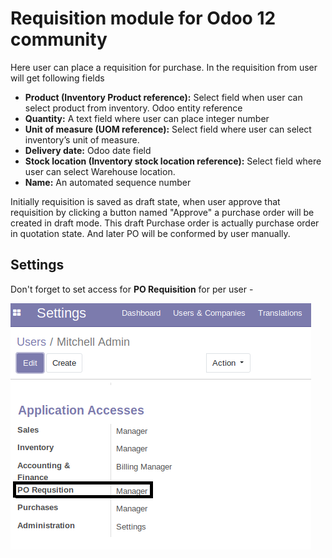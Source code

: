 # Requisition module for Odoo 12 community

Here user can place a requisition for purchase. In the requisition from user will
get following fields
* **Product (Inventory Product reference):** Select field when user can select product from
inventory. Odoo entity reference
* **Quantity:** A text field where user can place integer number
* **Unit of measure (UOM reference):** Select field where user can select inventory’s unit of
measure.
* **Delivery date:** Odoo date field
* **Stock location (Inventory stock location reference):** Select field where user can
select Warehouse location.
* **Name:** An automated sequence number

Initially requisition is saved as draft state, when user approve that requisition by clicking a button named "Approve" a purchase order will be created in draft mode. This draft Purchase order is actually purchase order in quotation state. And later PO will be conformed by user manually.

## Settings

Don't forget to set access for **PO Requisition** for per user - 

<img src="./static/description/user-settings.png" />

